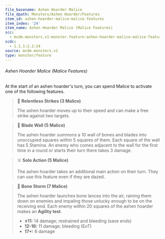 ```yaml
---
file_basename: Ashen Hoarder Malice
file_dpath: Monsters/Ashen Hoarder/Features
item_id: ashen-hoarder-malice-malice-features
item_index: '24'
item_name: Ashen Hoarder Malice (Malice Features)
scc:
  - mcdm.monsters.v1:monster.feature:ashen-hoarder-malice-malice-features
scdc:
  - 1.1.1:2.2:24
source: mcdm.monsters.v1
type: monster/feature
---
```


###### Ashen Hoarder Malice (Malice Features)

At the start of an ashen hoarder's turn, you can spend Malice to activate one of the following features.

<!-- -->
> 👤 **Relentless Strikes (3 Malice)**
>
> The ashen hoarder moves up to their speed and can make a free strike against two targets.

<!-- -->
> 🔳 **Blade Wall (5 Malice)**
>
> The ashen hoarder summons a 10 wall of bones and blades into unoccupied squares within 5 squares of them. Each square of the wall has 5 Stamina. An enemy who comes adjacent to the wall for the first time in a round or starts their turn there takes 3 damage.

<!-- -->
> ☠️ **Solo Action (5 Malice)**
>
> The ashen hoarder takes an additional main action on their turn. They can use this feature even if they are dazed.

<!-- -->
> 🔳 **Bone Storm (7 Malice)**
>
> The ashen hoarder launches bone lances into the air, raining them down on enemies and impaling those unlucky enough to be on the receiving end. Each enemy within 20 squares of the ashen hoarder makes an **Agility test**.
>
> - **≤11:** 14 damage; restrained and bleeding (save ends)
> - **12-16:** 11 damage; bleeding (EoT)
> - **17+:** 6 damage
